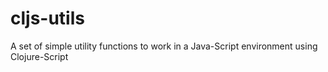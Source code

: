 # cljs-utils
A set of simple utility functions to work in a Java-Script environment using Clojure-Script
